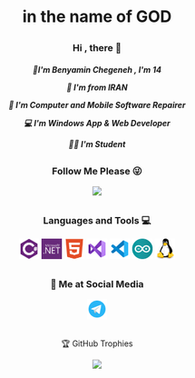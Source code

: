 <h1><p align="center">in the name of GOD</h1>
<h3><p align="center">Hi , there 👋</h3>
<h5><p align="center">
👦I'm Benyamin Chegeneh , I'm 14
<p align="center">
🚩 I'm from IRAN
<p align="center">
🔧 I'm Computer and Mobile Software Repairer
<p align="center">
💻 I'm Windows App & Web Developer
<p align="center">
👨‍🎓 I'm Student</h5>

<h2></h2>
<h3>
<p align="center">Follow Me Please 😜
<p align="center">
<a href="https://www.github.com/Benyamin-Chegeneh" target="_blank" rel="noreferrer"><img
src="https://img.shields.io/github/followers/Benyamin-Chegeneh?logo=github&style=for-the-badge&color=0891b2&labelColor=1c1917" /></a></h3>
<h2></h2>

<h3><p align="center">Languages and Tools 💻

<p align="center">
<a href="https://docs.microsoft.com/en-us/dotnet/csharp/" target="_blank" rel="noreferrer"><img src="https://raw.githubusercontent.com/Benyamin-Chegeneh/Benyamin-Chegeneh/73090f6e56b140fd9253dbaf7ee65dd8a9907354/csharp-colored.svg" width="36" height="36" alt="C#" /></a>
<a href="https://dotnet.microsoft.com/" target="_blank" rel="noreferrer"><img src="https://raw.githubusercontent.com/Benyamin-Chegeneh/Benyamin-Chegeneh/8cd2b195a24a3ce45adac4909b3c3fb4365193c4/dotnet.svg" width="36" height="36" alt="DotNet" /></a>
<a href="https://developer.mozilla.org/en-US/docs/Glossary/HTML5" target="_blank" rel="noreferrer"><img src="https://raw.githubusercontent.com/Benyamin-Chegeneh/Benyamin-Chegeneh/73090f6e56b140fd9253dbaf7ee65dd8a9907354/html5-colored.svg" width="36" height="36" alt="HTML5" /></a>
<a href="https://visualstudio.microsoft.com/" target="_blank" rel="noreferrer"><img src="https://raw.githubusercontent.com/Benyamin-Chegeneh/Benyamin-Chegeneh/0b1618a74c624ac94660fc3854efbc16aa8bf298/vs.svg" width="36" height="36" alt="Visual Studio" /></a>
<a href="https://code.visualstudio.com/" target="_blank" rel="noreferrer"><img src="https://raw.githubusercontent.com/Benyamin-Chegeneh/Benyamin-Chegeneh/0b1618a74c624ac94660fc3854efbc16aa8bf298/vsc.svg" width="36" height="36" alt="Visual Studio Code" /></a>
<a href="https://www.arduino.cc/" target="_blank" rel="noreferrer"><img src="https://raw.githubusercontent.com/Benyamin-Chegeneh/Benyamin-Chegeneh/8cd2b195a24a3ce45adac4909b3c3fb4365193c4/arduino.svg" width="36" height="36" alt="Arduino" /></a>
<a href="https://www.linux.org/" target="_blank" rel="noreferrer"><img src="https://raw.githubusercontent.com/Benyamin-Chegeneh/Benyamin-Chegeneh/8cd2b195a24a3ce45adac4909b3c3fb4365193c4/linux.svg" width="36" height="36" alt="Linux" /></a></h3>
<h2></h2>

<h3><p align="center">
📡 Me at Social Media
<p align="center">
<a href="http://t.me/Benyamin_Chegeneh" target="_blank" rel="noreferrer"><img src="https://raw.githubusercontent.com/Benyamin-Chegeneh/Benyamin-Chegeneh/0259c6847c306a4b05e709ef5f09fa10d80400c2/telegram.svg" width="36" height="36" /></a></h3><h2></h2>

<p align="center">
🏆 GitHub Trophies

<div>
  <p align="center">
  <img src="https://github-profile-trophy.vercel.app/?username=Benyamin-Chegeneh&theme=nord&column=7" />
</div>
